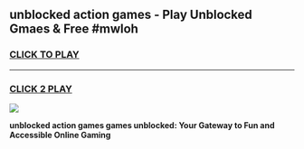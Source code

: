 
## unblocked action games - Play Unblocked Gmaes & Free #mwloh
<h3>
<a href="https://news.freeplayer.one?title=unblocked_action_games&ref=24F">CLICK TO PLAY</a></h3>
<hr>

<h3>
<a href="https://news.freeplayer.one?title=unblocked_action_games&ref=24F">CLICK 2 PLAY</a>
  
</h3>

<a href="https://news.freeplayer.one?title=unblocked_action_games&ref=24F/"><img src="https://clearcache.store/games.png"></a>


**unblocked action games games unblocked: Your Gateway to Fun and Accessible Online Gaming**

